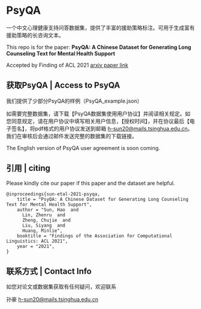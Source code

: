 # PsyQA

一个中文心理健康支持问答数据集，提供了丰富的援助策略标注。可用于生成富有援助策略的长咨询文本。

This repo is for the paper: **PsyQA: A Chinese Dataset for Generating Long Counseling Text for Mental Health Support**

Accepted by Finding of ACL 2021 [arxiv paper link](https://arxiv.org/abs/2106.01702)



## 获取PsyQA | Access to PsyQA

我们提供了少部分PsyQA的样例（PsyQA_example.json）

如需要完整数据集，请下载【PsyQA数据集使用用户协议】并阅读相关规定。如您同意规定，请在用户协议中填写相关用户信息，【授权时间】，并在协议最后【电子签名】，将pdf格式的用户协议发送到邮箱 h-sun20@mails.tsinghua.edu.cn。 我们在审核后会通过邮件发送完整的数据集的下载链接。

The English version of PsyQA user agreement is soon coming.



## 引用 | citing

Please kindly cite our paper if this paper and the dataset are helpful.

```
@inproceedings{sun-etal-2021-psyqa,
    title = "PsyQA: A Chinese Dataset for Generating Long Counseling Text for Mental Health Support",
    author = "Sun, Hao  and
      Lin, Zhenru  and
      Zheng, Chujie  and
      Liu, Siyang  and
      Huang, Minlie",
    booktitle = "Findings of the Association for Computational Linguistics: ACL 2021",
    year = "2021",
}
```



## 联系方式 | Contact Info

如您对论文或数据集获取有任何疑问，欢迎联系

孙豪 h-sun20@mails.tsinghua.edu.cn
